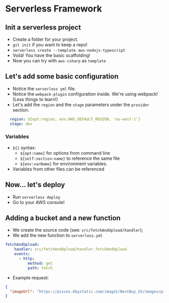 # Serverless Framework

## Init a serverless project

- Create a folder for your project.
- `git init` if you want to keep a repo!
- `serverless create --template aws-nodejs-typescript`
- Voilá! You have the basic scaffolding!
- Now you can try with `aws-csharp` as `template`

## Let's add some basic configuration

- Notice the `serverless yml` file.
- Notice the `webpack-plugin` configuration inside. We're using webpack! (Less things to learn!)
- Let's add the `region` and the `stage` parameters under the `provider` section.

```yml
  region: ${opt:region, env:AWS_DEFAULT_REGION, 'eu-west-1'}
  stage: dev
```

### Variables

- `${}` syntax:
  - `${opt:name}` for options from command line
  - `${self:section:name}` to reference the same file
  - `${env:varName}` for environment variables.
- Variables from other files can be referenced

## Now... let's deploy

- Run `serverless deploy`
- Go to your AWS console!

## Adding a bucket and a new function

- We create the source code (see: `src/fetchAndUpload/handler`);
- We add the new function to `serverless.yml`

```yml
fetchAndUpload:
    handler: src/fetchAndUpload/handler.fetchAndUpload
    events:
      - http:
          method: get
          path: fetch
```

- Example request:

```json
{
  "imageUrl": "https://pisces.bbystatic.com/image2/BestBuy_US/images/products/6220/6220794_sa.jpg"
}
```
